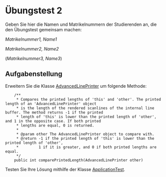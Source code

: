 # Übungstest 2

Geben Sie hier die Namen und Matrikelnummern der Studierenden an, die den Übungstest gemeinsam machen:

_Matrikelnummer1, Name1_

_Matrikelnummer2, Name2_

(_Matrikelnummer3, Name3_)




## Aufgabenstellung

Erweitern Sie die Klasse [AdvancedLinePrinter](../../src/AB2/AdvancedLinePrinter.java) um folgende Methode:

```
    /**
     * Compares the printed lengths of 'this' and 'other'. The printed length of an 'AdvancedLinePrinter' object
     * is the length of the rendered scanlines of the internal line buffer. The method returns -1 if the printed
     * length of 'this' is lower than the printed length of 'other', and 1 in the opposite case. If both printed
     * lengths are equal, 0 is returned.
     *
     * @param other The AdvancedLinePrinter object to compare with.
     * @return -1 if the printed length of 'this' is lower than the printed length of 'other', 
     *         1 if it is greater, and 0 if both printed lengths are equal.
     */
    public int comparePrintedLength(AdvancedLinePrinter other)
```
Testen Sie Ihre Lösung mithilfe der Klasse [ApplicationTest](../../src/AB2/ApplicationTest.java). 







